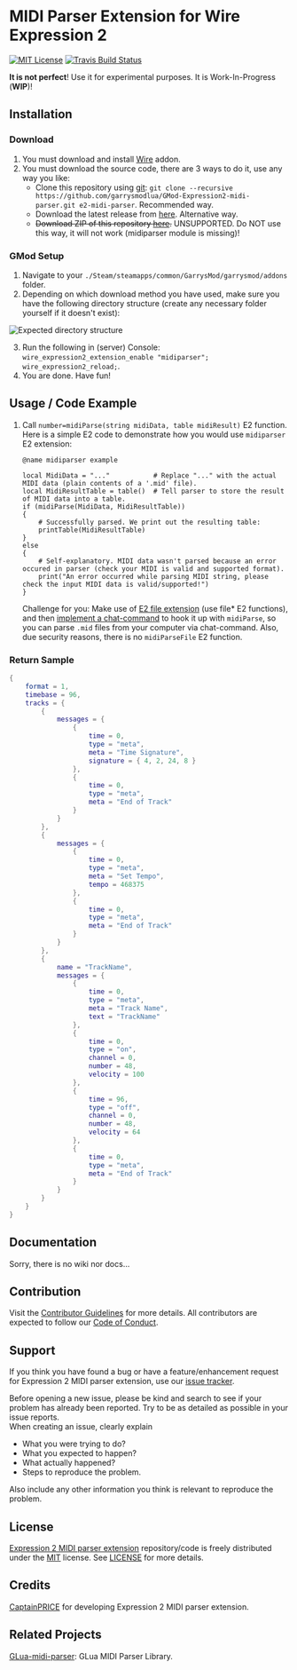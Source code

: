 # MIDI Parser Extension for Wire Expression 2

[![MIT License](https://img.shields.io/github/license/garrysmodlua/GMod-Expression2-midi-parser.svg?style=flat-square&maxAge=30)](https://github.com/garrysmodlua/GMod-Expression2-midi-parser/blob/master/LICENSE) [![Travis Build Status](https://img.shields.io/travis/garrysmodlua/GMod-Expression2-midi-parser/master.svg?style=flat-square&maxAge=30)](https://travis-ci.org/garrysmodlua/GMod-Expression2-midi-parser)

**It is not perfect**! Use it for experimental purposes. It is Work-In-Progress (**WIP**)!

## Installation

### Download

1. You must download and install [Wire](https://github.com/garrysmodlua/wire) addon.
2. You must download the source code, there are 3 ways to do it, use any way you like:  
	* Clone this repository using [git](https://git-scm.com/downloads): `git clone --recursive https://github.com/garrysmodlua/GMod-Expression2-midi-parser.git e2-midi-parser`. Recommended way.
	* Download the latest release from [here](https://github.com/garrysmodlua/GMod-Expression2-midi-parser/releases/latest). Alternative way.
	* ~~Download ZIP of this repository [here](https://github.com/garrysmodlua/GMod-Expression2-midi-parser/archive/master.zip).~~ UNSUPPORTED. Do NOT use this way, it will not work (midiparser module is missing)!

### GMod Setup

1. Navigate to your `./Steam/steamapps/common/GarrysMod/garrysmod/addons` folder.
2. Depending on which download method you have used, make sure you have the following directory structure (create any necessary folder yourself if it doesn't exist):

![Expected directory structure](https://user-images.githubusercontent.com/9789070/27011774-9110082e-4ec3-11e7-99ef-31a3d1e1f847.png)

3. Run the following in (server) Console: `wire_expression2_extension_enable "midiparser"; wire_expression2_reload;`.
4. You are done. Have fun!

## Usage / Code Example

1. Call `number=midiParse(string midiData, table midiResult)` E2 function. Here is a simple E2 code to demonstrate how you would use `midiparser` E2 extension:
	```golo
	@name midiparser example

	local MidiData = "..."           # Replace "..." with the actual MIDI data (plain contents of a '.mid' file).
	local MidiResultTable = table()  # Tell parser to store the result of MIDI data into a table.
	if (midiParse(MidiData, MidiResultTable))
	{
		# Successfully parsed. We print out the resulting table:
		printTable(MidiResultTable)
	}
	else
	{
		# Self-explanatory. MIDI data wasn't parsed because an error occured in parser (check your MIDI is valid and supported format).
		print("An error occurred while parsing MIDI string, please check the input MIDI data is valid/supported!")
	}
	```

	Challenge for you: Make use of [E2 file extension](https://github.com/wiremod/wire/wiki/Expression-2#File_Functions) (use file* E2 functions), and then [implement a chat-command](https://github.com/wiremod/wire/wiki/Expression-2#Chat) to hook it up with `midiParse`, so you can parse `.mid` files from your computer via chat-command. Also, due security reasons, there is no `midiParseFile` E2 function.

### Return Sample

```lua
{
	format = 1,
	timebase = 96,
	tracks = {
		{
			messages = {
				{
					time = 0,
					type = "meta",
					meta = "Time Signature",
					signature = { 4, 2, 24, 8 }
				},
				{
					time = 0,
					type = "meta",
					meta = "End of Track"
				}
			}
		},
		{
			messages = {
				{
					time = 0,
					type = "meta",
					meta = "Set Tempo",
					tempo = 468375
				},
				{
					time = 0,
					type = "meta",
					meta = "End of Track"
				}
			}
		},
		{
			name = "TrackName",
			messages = {
				{
					time = 0,
					type = "meta",
					meta = "Track Name",
					text = "TrackName"
				},
				{
					time = 0,
					type = "on",
					channel = 0,
					number = 48,
					velocity = 100
				},
				{
					time = 96,
					type = "off",
					channel = 0,
					number = 48,
					velocity = 64
				},
				{
					time = 0,
					type = "meta",
					meta = "End of Track"
				}
			}
		}
	}
}
```

## Documentation

Sorry, there is no wiki nor docs...

## Contribution

Visit the [Contributor Guidelines](https://github.com/garrysmodlua/GMod-Expression2-midi-parser/blob/master/.github/CONTRIBUTING.md) for more details. All contributors are expected to follow our [Code of Conduct](https://github.com/garrysmodlua/GMod-Expression2-midi-parser/blob/master/.github/CODE_OF_CONDUCT.md).

## Support

If you think you have found a bug or have a feature/enhancement request for Expression 2 MIDI parser extension, use our [issue tracker](https://github.com/garrysmodlua/GMod-Expression2-midi-parser/issues/new).  

Before opening a new issue, please be kind and search to see if your problem has already been reported. Try to be as detailed as possible in your issue reports.  
When creating an issue, clearly explain  

* What you were trying to do?
* What you expected to happen?
* What actually happened?
* Steps to reproduce the problem.

Also include any other information you think is relevant to reproduce the problem.

## License

[Expression 2 MIDI parser extension](https://github.com/garrysmodlua/GMod-Expression2-midi-parser) repository/code is freely distributed under the [MIT](LICENSE) license. See [LICENSE](LICENSE) for more details.

## Credits

[CaptainPRICE](https://github.com/CaptainPRICE) for developing Expression 2 MIDI parser extension.

## Related Projects

[GLua-midi-parser](https://github.com/garrysmodlua/GLua-midi-parser): GLua MIDI Parser Library.
